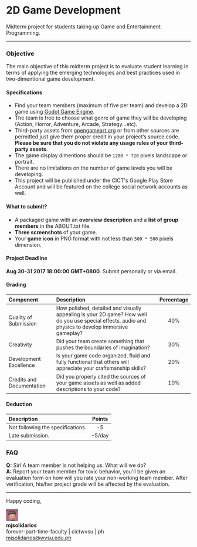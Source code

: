 # 2D Game Development
Midterm project for students taking up Game and Entertainment Programming.
***

### Objective
The main objective of this midterm project is to evaluate student learning in terms of applying the emerging technologies and best practices used in two-dimentional game development.

#### Specifications
* Find your team members (maximum of five per team) and develop a 2D game using [Godot Game Engine](https://godotengine.org/).
* The team is free to choose what genre of game they will be developing (Action, Horror, Adventure, Arcade, Strategy...etc).
* Third-party assets from [opengameart.org](https://opengameart.org/) or from other sources are permitted just give them proper credit in your project’s source code. **Please be sure that you do not violate any usage rules of your third-party assets**.
* The game display dimentions should be ```1280 * 720``` pixels landscape or portrait.
* There are no limitations on the number of game levels you will be developing.
* This project will be published under the CICT's Google Play Store Account and will be featured on the college social network accounts as well.

#### What to submit?
* A packaged game with an **overview description** and a **list of group members** in the ABOUT.txt file.
* **Three screenshots** of your game.
* Your **game icon** in PNG format with not less than ```500 * 500``` pixels dimension.

#### Project Deadline
**Aug 30-31 2017 18:00:00 GMT+0800**. Submit personally or via email.

#### Grading
| Component | Description | Percentage |
| :---- | :---- |:----: |
| Quality of Submission | How polished, detailed and visually appealing is your 2D game? How well do you use special effects, audio and physics to develop immersive gameplay? | 40% |
| Creativity | Did your team create something that pushes the boundaries of imagination? | 30% |
| Development Excellence | Is your game code organized, fluid and fully functional that others will appreciate your craftsmanship skills? | 20% |
| Credits and Documentation | Did you properly cited the sources of your game assets as well as added descriptions to your code? | 10% |

#### Deduction

| Description | Points |
| :---- | :----: |
| Not following the specifications. | -5 |
| Late submission. | -5/day |

### FAQ
**Q:** Sir! A team member is not helping us. What will we do? <br>
**A:** Report your team member for toxic behavior, you'll be given an evaluation form on how will you rate your
non-working team member. After verification, his/her project grade will be affected by the evaluation.


***

Happy coding,

![logo](logo.png "log0")<br>
**mjsolidarios**
<br>forever-part-time-faculty | cictwvsu | ph
<br><mjsolidarios@wvsu.edu.ph>
